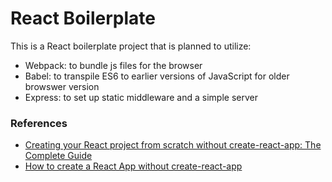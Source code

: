 # React Boilerplate

This is a React boilerplate project that is planned to utilize:
- Webpack: to bundle js files for the browser
- Babel: to transpile ES6 to earlier versions of JavaScript for older browswer version
- Express: to set up static middleware and a simple server

### References

- [Creating your React project from scratch without create-react-app: The Complete Guide](https://dev.to/underscorecode/creating-your-react-project-from-scratch-without-create-react-app-the-complete-guide-4kbc)
- [How to create a React App without create-react-app](https://medium.com/edonec/how-to-create-a-react-app-without-create-react-app-aa0b5adba4cd)